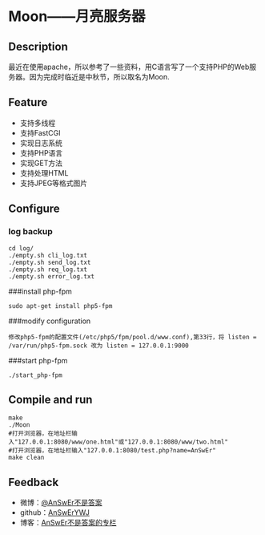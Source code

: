 # Moon——月亮服务器
## Description
最近在使用apache，所以参考了一些资料，用C语言写了一个支持PHP的Web服务器。因为完成时临近是中秋节，所以取名为Moon.  

## Feature
- 支持多线程
- 支持FastCGI
- 实现日志系统
- 支持PHP语言
- 实现GET方法
- 支持处理HTML
- 支持JPEG等格式图片

## Configure
### log backup
```
cd log/ 
./empty.sh cli_log.txt
./empty.sh send_log.txt
./empty.sh req_log.txt
./empty.sh error_log.txt
```

###install php-fpm
```
sudo apt-get install php5-fpm
```
###modify configuration
```
修改php5-fpm的配置文件(/etc/php5/fpm/pool.d/www.conf),第33行，将 listen = /var/run/php5-fpm.sock 改为 listen = 127.0.0.1:9000
```
###start php-fpm
```
./start_php-fpm
```

## Compile and run
```
make
./Moon
#打开浏览器，在地址栏输入"127.0.0.1:8080/www/one.html"或"127.0.0.1:8080/www/two.html"
#打开浏览器，在地址栏输入"127.0.0.1:8080/test.php?name=AnSwEr"
make clean
```

## Feedback
- 微博：[@AnSwEr不是答案](http://weibo.com/1783591593)
- github：[AnSwErYWJ](https://github.com/AnSwErYWJ)
- 博客：[AnSwEr不是答案的专栏](http://blog.csdn.net/u011192270)

